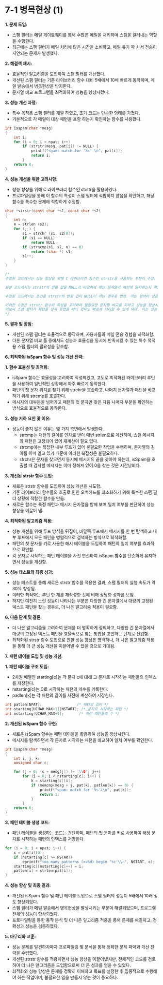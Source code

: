 # 7-1 병목현상 (1)

**1. 문제 도입:**

- 스팸 필터는 메일 게이트웨이를 통해 수많은 메일을 처리하며 스팸을 걸러내는 역할을 수행한다.
- 최근에는 스팸 필터가 메일 처리에 많은 시간을 소비하고, 메일 큐가 꽉 차서 전송이 지연되는 문제가 발생했다.

**2. 해결책 제시:**

- 효율적인 알고리즘을 도입하여 스팸 필터를 개선했다.
- 개선된 스팸 필터는 기존 라이브러리 함수 대비 5배에서 10배 빠르게 동작하며, 메일 발송에서 병목현상을 방지한다.
- 문자열 비교 프로그램을 최적화하여 성능을 향상시켰다.

**3. 성능 개선 과정:**

- 특수 목적용 스팸 필터를 개발 하였고, 초기 코드는 단순한 형태를 가졌다.
- 기본적으로 각 메일이 대상 패턴을 포함 하는지 확인하는 함수를 사용했다.

```c
int isspam(char *mesg)
{
    int i;
    for (i = 0; i < npat; i++)
        if (strstr(mesg, pat[i]) != NULL) {
            printf("spam: match for '%s' \n", pat[i]);
            return i;
        }
    return 0;
}
```

**4. 성능 개선을 위한 고려사항:**

- 성능 향상을 위해 C 라이브러리 함수인 strstr을 활용하였다.
- 프로파일링을 통해 이 함수의 특성이 스팸 필터에 적합하지 않음을 확인하고, 해당 함수를 특수한 문제에 적합하게 수정함.

```c
char *strstr(const char *s1, const char *s2)
{
	int n;
	n = strlen (s2);
	for (;;) {
		s1 = strchr (s1, s2[0]);
		if (s1 == NULL)
			return NULL;
		if (strncmp(s1, s2, n) == 0) 
			return (char *) s1;
		s1++;
	}
}

/*
수정된 코드에서는 성능 향상을 위해 C 라이브러리 함수인 strstr을 사용하는 부분이 수정. 이 수정은 프로파일링을 통해 성능 이슈를 확인하고 해당 함수를 특수한 문제에 적합하게 수정한 것.

원본 코드에서는 strstr의 반환 값을 NULL과 비교하여 해당 문자열이 패턴에 일치하는지 확인. 그러나 이 방식은 문자열이 일치하는 경우에만 조건이 참이 되므로, 검색이 성공적으로 이루어진 경우에만 블록 내부의 코드가 실행.

수정된 코드에서는 조건을 strstr의 반환 값이 NULL이 아닌 경우로 변경. 이는 검색이 성공한 경우가 아니라, 즉 패턴이 메일 메시지에 존재하지 않는 경우에 코드 블록을 실행하도록 변경됨.

이러한 수정은 strstr 함수의 특성을 고려하여 불필요한 문자열 비교를 피하고 성능을 향상시키는 것을 목적으로 함. 
이로써 스팸 필터가 패턴을 찾지 못했을 때의 경우도 빠르게 처리할 수 있게 되며, 이는 성능 개선에  긍정적인 영향을 미침. 
*/
```

**5. 결과 및 장점:**

- 개선된 스팸 필터는 효율적으로 동작하며, 사용자들의 메일 전송 경험을 최적화함.
- 다른 문자열 비교 툴 중에서도 성능과 효율성을 동시에 만족시킬 수 있는 특수 목적용 스팸 필터의 필요성을 강조함.

**6. 최적화된 isSpam 함수 및 성능 개선 전략:**

**1. 함수 효율성 및 최적화:**

- isSpam 함수는 효율성을 고려하여 작성되었고, 고도로 최적화된 라이브러리 루틴을 사용하여 일반적인 상황에서 아주 빠르게 동작한다.
- 패턴의 첫 문자 위치를 찾기 위해 strchr을 호출하고, 나머지 문자열과 패턴을 비교하기 위해 strcmp를 호출한다.
- 메시지의 대부분을 넘어가고 패턴의 첫 문자만 찾은 다음 나머지 부분을 확인하는 방식으로 효율적으로 동작한다.

**2. 성능 저하 요인 및 이유:**

- 성능이 좋지 않은 이유는 몇 가지 측면에서 발생한다.
    - strcmp는 패턴의 길이를 인자로 받아 매번 strlen으로 계산하며, 스팸 메시지의 패턴은 고정되어 있어 재계산이 필요 없다.
    - strcmp에는 복잡한 내부 루프가 있어 불필요한 작업을 수행하며, 문자열의 길이를 이미 알고 있기 때문에 이러한 복잡성은 불필요하다.
    - strchr은 문자를 찾으면서 동시에 메시지의 끝을 찾아야 하는데, isSpam을 호출할 때 검사할 메시지는 이미 정해져 있어 0을 찾는 것은 시간낭비다.

**3. 개선된 strstr 함수 도입:**

- 새로운 strstr 함수를 도입하여 성능 개선을 시도함.
- 기존 라이브러리 함수들의 호출로 인한 오버헤드를 최소화하기 위해 특수한 스팸 필터 상황에 적합한 함수를 만듦.
- 새로운 함수는 특정 패턴과 메시지 문자열을 함께 보며 일치 여부를 판단하여 성능 향상을 이끌어 냄.

**4. 최적화된 알고리즘 적용:**

- 성능 개선을 위해 루프 방식을 뒤집어, 바깥쪽 루프에서 메시지를 한 번 탐색하고 내부 루프에서 모든 패턴을 병렬적으로 검색하는 방식으로 최적화함.
- 패턴의 첫 문자를 키로 사용한 해시 테이블을 도입하여 패턴의 일치 여부를 효과적으로 확인함.
- 각 문자로 시작하는 패턴 테이블을 사전 연산하여 isSpam 함수를 단순하게 유지하면서 성능을 개선함.

**5. 성능 테스트와 최종 성과:**

- 성능 테스트를 통해 새로운 strstr 함수를 적용한 결과, 스팸 필터의 실행 속도가 약 30% 향상됨.
- 이러한 최적화는 루틴 한 개를 재작성한 것에 비해 상당한 성과를 보임.
- 하지만 여전히 느린 성능이 나타나는 부분은 다양한 긴 문자열에서 대량의 고정된 텍스트 패턴을 찾는 경우로, 더 나은 알고리즘 적용이 필요함.

**6. 다음 단계 및 결론:**

- 더 나은 알고리즘을 고려하여 문제를 더 명확하게 정의하고, 다양한 긴 문자열에서 대량의 고정된 텍스트 패턴을 효율적으로 찾는 방법을 고민하는 단계로 진입함.
- 최적화된 strstr 함수 도입으로 인한 성능 향상은 명백하나, 더 나은 알고리즘 적용을 통해 더 큰 성능 개선을 이끌어낼 수 있을 것으로 기대됨.

**7. 패턴 테이블 도입 및 성능 개선:**

**1. 패턴 테이블 구조 도입:**

- 2차원 배열인 starting[c]는 각 문자 c에 대해 그 문자로 시작하는 패턴들의 인덱스를 저장한다.
- nstarting[c]는 C로 시작하는 패턴의 개수를 기록한다.
- padlen[k]는 각 패턴의 길이를 사전에 계산하여 저장한다.

```c
int patlen[NPAT];                /* 패턴의 길이 */
int starting[UCHAR_MAX+1][NSTART]; /* 문자로 시작하는 패턴 */
int nstarting[UCHAR_MAX+1];       /* 이런 패턴들의 수 */
```

**2. 개선된 isSpam 함수 구현:**

- 새로운 isSpam 함수는 패턴 테이블을 활용하여 성능을 향상시킨다.
- 메시지를 탐색하면서 각 문자로 시작하는 패턴을 비교하여 일치 여부를 확인한다.

```c
int isspam(char *mesg)
{
    int i, j, k;
    unsigned char c;

    for (j = 0; (c = mesg[j]) != '\\0'; j++)
        for (i = 0; i < nstarting[c]; i++) {
            k = starting[c][i];
            if (memcmp(mesg + j, pat[k], patlen[k]) == 0) {
                printf("spam: match for '%s'\\n", pat[k]);
                return 1;
            }
        }
    return 0;
}
```

**3. 패턴 테이블 생성 코드:**

- 패턴 테이블을 생성하는 코드는 간단하며, 패턴의 첫 문자를 키로 사용하여 해당 문자로 시작하는 패턴의 인덱스를 저장한다.

```c
for (i = 0; i < npat; i++) {
    c = pat[i][0];
    if (nstarting[c] >= NSTART)
        eprintf("too many patterns (>=%d) begin '%c'\\n", NSTART, c);
    starting[c][nstarting[c]++] = i;
    patlen[i] = strlen(pat[i]);
}
```

**4. 성능 향상 및 최종 결과:**

- 개선된 isSpam 함수 및 패턴 테이블 도입으로 스팸 필터의 성능이 5배에서 10배 정도 향상되었다.
- 스팸 필터가 메일 발송에서 병목현상을 발생시키는 부분이 해결되었으며, 프로그램 전체의 성능이 향상되었다.
- 프로파일링을 통한 동작 분석 및 더 나은 알고리즘 적용을 통해 문제를 해결하고, 정확성과 성능을 검증하였다.

**5. 마무리와 교훈:**

- 성능 문제를 발견하자마자 프로파일링 및 분석을 통해 정확한 문제 파악과 개선 전략을 수립했다.
- 개선된 strstr 함수를 적용하면서 성능 향상을 이끌어냈지만, 전체적인 코드를 검토하여 더 나은 알고리즘을 도입함으로써 더 큰 성과를 얻을 수 있었다.
- 최적화와 성능 향상은 문제를 정확히 이해하고 목표를 설정한 후 집중적으로 수행해야 하는 작업이며, 불필요한 일을 만들지 않는 것이 중요하다.